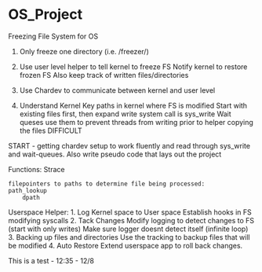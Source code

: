 OS_Project
==========

Freezing File System for OS

1. Only freeze one directory (i.e. /freezer/)

2. Use user level helper to 
	tell kernel to freeze FS
	Notify kernel to restore frozen FS
	Also keep track of written files/directories

3. Use Chardev to communicate between kernel and user level

4. Understand Kernel
	Key paths in kernel where FS is modified
		Start with existing files first, then expand
		write system call is sys_write
	Wait queses
		use them to prevent threads from writing prior to helper copying the files
		DIFFICULT

START - getting chardev setup to work fluently and read through sys_write and wait-queues.
	Also write pseudo code that lays out the project



Functions:
	Strace
	
	filepointers to paths to determine file being processed:
	path_lookup
		dpath


Userspace Helper:
	1. Log Kernel space to User space
		Establish hooks in FS modifying syscalls
	2. Tack Changes
		Modify logging to detect changes to FS (start with only writes)
			Make sure logger doesnt detect itself (infinite loop)
	3. Backing up files and directories
		Use the tracking to backup files that will be modified
	4. Auto Restore
		Extend userspace app to roll back changes.

This is a test - 12:35 - 12/8
